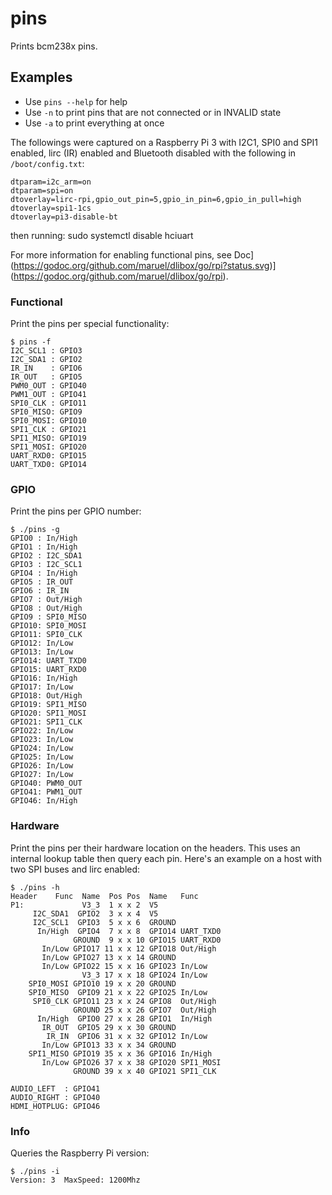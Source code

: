 # pins

Prints bcm238x pins.

## Examples

* Use `pins --help` for help
* Use `-n` to print pins that are not connected or in INVALID state
* Use `-a` to print everything at once

The followings were captured on a Raspberry Pi 3 with I2C1, SPI0 and SPI1
enabled, lirc (IR) enabled and Bluetooth disabled with the following in
`/boot/config.txt`:

    dtparam=i2c_arm=on
    dtparam=spi=on
    dtoverlay=lirc-rpi,gpio_out_pin=5,gpio_in_pin=6,gpio_in_pull=high
    dtoverlay=spi1-1cs
    dtoverlay=pi3-disable-bt

then running:
    sudo systemctl disable hciuart

For more information for enabling functional pins, see
Doc](https://godoc.org/github.com/maruel/dlibox/go/rpi?status.svg)](https://godoc.org/github.com/maruel/dlibox/go/rpi).


### Functional

Print the pins per special functionality:

    $ pins -f
    I2C_SCL1 : GPIO3
    I2C_SDA1 : GPIO2
    IR_IN    : GPIO6
    IR_OUT   : GPIO5
    PWM0_OUT : GPIO40
    PWM1_OUT : GPIO41
    SPI0_CLK : GPIO11
    SPI0_MISO: GPIO9
    SPI0_MOSI: GPIO10
    SPI1_CLK : GPIO21
    SPI1_MISO: GPIO19
    SPI1_MOSI: GPIO20
    UART_RXD0: GPIO15
    UART_TXD0: GPIO14


### GPIO

Print the pins per GPIO number:

    $ ./pins -g
    GPIO0 : In/High
    GPIO1 : In/High
    GPIO2 : I2C_SDA1
    GPIO3 : I2C_SCL1
    GPIO4 : In/High
    GPIO5 : IR_OUT
    GPIO6 : IR_IN
    GPIO7 : Out/High
    GPIO8 : Out/High
    GPIO9 : SPI0_MISO
    GPIO10: SPI0_MOSI
    GPIO11: SPI0_CLK
    GPIO12: In/Low
    GPIO13: In/Low
    GPIO14: UART_TXD0
    GPIO15: UART_RXD0
    GPIO16: In/High
    GPIO17: In/Low
    GPIO18: Out/High
    GPIO19: SPI1_MISO
    GPIO20: SPI1_MOSI
    GPIO21: SPI1_CLK
    GPIO22: In/Low
    GPIO23: In/Low
    GPIO24: In/Low
    GPIO25: In/Low
    GPIO26: In/Low
    GPIO27: In/Low
    GPIO40: PWM0_OUT
    GPIO41: PWM1_OUT
    GPIO46: In/High


### Hardware

Print the pins per their hardware location on the headers. This uses an
internal lookup table then query each pin. Here's an example on a host with two
SPI buses and lirc enabled:

    $ ./pins -h
    Header    Func  Name  Pos Pos  Name   Func
    P1:             V3_3  1 x x 2  V5     
         I2C_SDA1  GPIO2  3 x x 4  V5     
         I2C_SCL1  GPIO3  5 x x 6  GROUND 
          In/High  GPIO4  7 x x 8  GPIO14 UART_TXD0
                  GROUND  9 x x 10 GPIO15 UART_RXD0
           In/Low GPIO17 11 x x 12 GPIO18 Out/High
           In/Low GPIO27 13 x x 14 GROUND 
           In/Low GPIO22 15 x x 16 GPIO23 In/Low
                    V3_3 17 x x 18 GPIO24 In/Low
        SPI0_MOSI GPIO10 19 x x 20 GROUND 
        SPI0_MISO  GPIO9 21 x x 22 GPIO25 In/Low
         SPI0_CLK GPIO11 23 x x 24 GPIO8  Out/High
                  GROUND 25 x x 26 GPIO7  Out/High
          In/High  GPIO0 27 x x 28 GPIO1  In/High
           IR_OUT  GPIO5 29 x x 30 GROUND 
            IR_IN  GPIO6 31 x x 32 GPIO12 In/Low
           In/Low GPIO13 33 x x 34 GROUND 
        SPI1_MISO GPIO19 35 x x 36 GPIO16 In/High
           In/Low GPIO26 37 x x 38 GPIO20 SPI1_MOSI
                  GROUND 39 x x 40 GPIO21 SPI1_CLK
    
    AUDIO_LEFT  : GPIO41
    AUDIO_RIGHT : GPIO40
    HDMI_HOTPLUG: GPIO46


### Info

Queries the Raspberry Pi version:

    $ ./pins -i
    Version: 3  MaxSpeed: 1200Mhz

